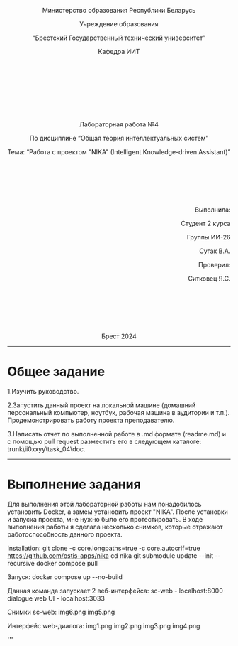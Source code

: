 <p align="center"> Министерство образования Республики Беларусь</p>
<p align="center">Учреждение образования</p>
<p align="center">“Брестский Государственный технический университет”</p>
<p align="center">Кафедра ИИТ</p>
<br><br><br><br><br><br><br>
<p align="center">Лабораторная работа №4</p>
<p align="center">По дисциплине “Общая теория интеллектуальных систем”</p>
<p align="center">Тема: “Работа с проектом "NIKA" (Intelligent Knowledge-driven Assistant)”</p>
<br><br><br><br><br>
<p align="right">Выполнила:</p>
<p align="right">Студент 2 курса</p>
<p align="right">Группы ИИ-26</p>
<p align="right">Сугак В.А.</p>
<p align="right">Проверил:</p>
<p align="right">Ситковец Я.С.</p>
<br><br><br><br><br>
<p align="center">Брест 2024</p>

<hr>

# Общее задание #
1.Изучить руководство.

2.Запустить данный проект на локальной машине (домашний персональный компьютер, ноутбук, рабочая машина в аудитории и т.п.). Продемонстрировать работу проекта преподавателю.

3.Написать отчет по выполненной работе в .md формате (readme.md) и с помощью pull request разместить его в следующем каталоге: trunk\ii0xxyy\task_04\doc.

<hr>

# Выполнение задания #

Для выполнения этой лабораторной работы нам понадобилось установить Docker, а замем установить проект "NIKA". После установки и запуска проекта, мне нужно было его протестировать. В ходе выполнения работы я сделала несколько снимков, которые отражают работоспособность данного проекта.

Installation:
git clone -c core.longpaths=true -c core.autocrlf=true https://github.com/ostis-apps/nika
cd nika
git submodule update --init --recursive
docker compose pull

Запуск:
docker compose up --no-build

Данная команда запускает 2 веб-интерфейса:
sc-web - localhost:8000
dialogue web UI - localhost:3033

Снимки sc-web:
img6.png
img5.png

Интерфейс web-диалога:
img1.png
img2.png
img3.png
img4.png

'''